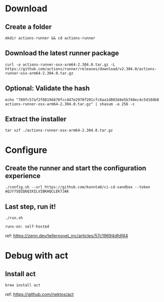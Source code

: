 # Download


## Create a folder
```shell
mkdir actions-runner && cd actions-runner
```

## Download the latest runner package
```shell
curl -o actions-runner-osx-arm64-2.304.0.tar.gz -L https://github.com/actions/runner/releases/download/v2.304.0/actions-runner-osx-arm64-2.304.0.tar.gz
```

## Optional: Validate the hash
```shell
echo "789fc57af2f0819d470fcc447e2970f201cfc8aa1d803d4e5b748ec4c5d10db8  actions-runner-osx-arm64-2.304.0.tar.gz" | shasum -a 256 -c
```

## Extract the installer
```shell
tar xzf ./actions-runner-osx-arm64-2.304.0.tar.gz
```

# Configure
## Create the runner and start the configuration experience
```shell
./config.sh --url https://github.com/konnta0/ci-cd-sandbox --token AQJY7SDZQ6Q3XILVIBKHQCLEK7JAK
```

## Last step, run it!
```
./run.sh
```

```
runs-on: self-hosted
```

ref:
https://zenn.dev/tellernovel_inc/articles/57c19694dfdf44



# Debug with act
## Install act
```shell
brew install act
```

ref:
https://github.com/nektos/act